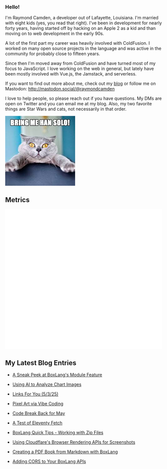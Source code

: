 ### Hello!

I'm Raymond Camden, a developer out of Lafayette, Louisiana. I'm married with eight kids (yes, you read that right). I've been in development for nearly forty years, having started off by hacking on an Apple 2 as a kid and than moving on to web development in the early 90s.

A lot of the first part my career was heavily involved with ColdFusion. I worked on many open source projects in the language and was active in the community for probably close to fifteen years. 

Since then I'm moved away from ColdFusion and have turned most of my focus to JavaScript. I love working on the web in general, but lately have been mostly involved with Vue.js, the Jamstack, and serverless. 

If you want to find out more about me, check out my [blog](https://www.raymondcamden.com) or follow me on Mastodon: <http://mastodon.social/@raymondcamden>

I love to help people, so please reach out if you have questions. My DMs are open on Twitter and you can email me at my blog. Also, my two favorite things are Star Wars and cats, not necessarily in that order.

![Star Wars cat](https://raw.githubusercontent.com/cfjedimaster/cfjedimaster/master/cat.jpg)

## Metrics

<picture>
  <img src="/github-metrics.svg" alt="Metrics">
</picture>

<!-- RSS -->
## My Latest Blog Entries

* [A Sneak Peek at BoxLang's Module Feature](https://www.raymondcamden.com/2025/05/07/a-sneak-peek-at-boxlangs-module-feature)

* [Using AI to Analyze Chart Images](https://www.raymondcamden.com/2025/05/05/using-ai-to-analyze-chart-images)

* [Links For You (5/3/25)](https://www.raymondcamden.com/2025/05/03/links-for-you-5325)

* [Pixel Art via Vibe Coding](https://www.raymondcamden.com/2025/05/02/pixel-art-via-vibe-coding)

* [Code Break Back for May](https://www.raymondcamden.com/2025/05/01/codebreak-back-for-may)

* [A Test of Eleventy Fetch](https://www.raymondcamden.com/2025/04/30/a-test-of-eleventy-fetch)

* [BoxLang Quick Tips - Working with Zip Files](https://www.raymondcamden.com/2025/04/28/boxlang-quick-tips-working-with-zip-files)

* [Using Cloudflare's Browser Rendering APIs for Screenshots](https://www.raymondcamden.com/2025/04/25/using-cloudflares-browser-rendering-apis-for-screenshots)

* [Creating a PDF Book from Markdown with BoxLang](https://www.raymondcamden.com/2025/04/24/creating-a-pdf-book-from-markdown-with-boxlang)

* [Adding CORS to Your BoxLang APIs](https://www.raymondcamden.com/2025/04/23/adding-cors-to-your-boxlang-apis)

<!-- ENDRSS -->

